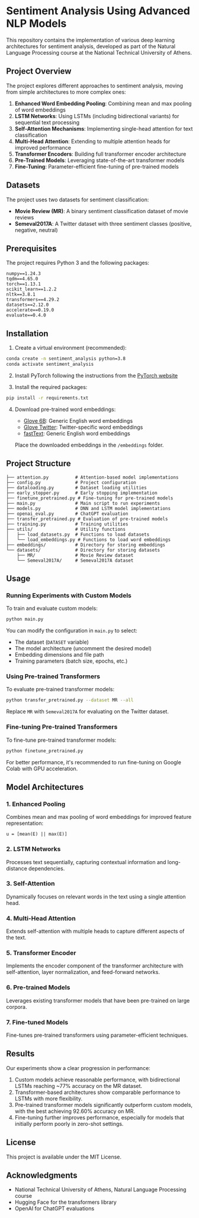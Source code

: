 # Sentiment Analysis Using Advanced NLP Models

This repository contains the implementation of various deep learning architectures for sentiment analysis, developed as part of the Natural Language Processing course at the National Technical University of Athens.

## Project Overview

The project explores different approaches to sentiment analysis, moving from simple architectures to more complex ones:

1. **Enhanced Word Embedding Pooling**: Combining mean and max pooling of word embeddings
2. **LSTM Networks**: Using LSTMs (including bidirectional variants) for sequential text processing
3. **Self-Attention Mechanisms**: Implementing single-head attention for text classification
4. **Multi-Head Attention**: Extending to multiple attention heads for improved performance
5. **Transformer Encoders**: Building full transformer encoder architecture
6. **Pre-Trained Models**: Leveraging state-of-the-art transformer models
7. **Fine-Tuning**: Parameter-efficient fine-tuning of pre-trained models

## Datasets

The project uses two datasets for sentiment classification:
- **Movie Review (MR)**: A binary sentiment classification dataset of movie reviews
- **Semeval2017A**: A Twitter dataset with three sentiment classes (positive, negative, neutral)

## Prerequisites

The project requires Python 3 and the following packages:
```
numpy==1.24.3
tqdm==4.65.0
torch==1.13.1
scikit_learn==1.2.2
nltk==3.8.1
transformers==4.29.2
datasets==2.12.0
accelerate==0.19.0
evaluate==0.4.0
```

## Installation

1. Create a virtual environment (recommended):
```bash
conda create -n sentiment_analysis python=3.8
conda activate sentiment_analysis
```

2. Install PyTorch following the instructions from the [PyTorch website](https://pytorch.org/)

3. Install the required packages:
```bash
pip install -r requirements.txt
```

4. Download pre-trained word embeddings:
   - [Glove 6B](http://nlp.stanford.edu/data/glove.6B.zip): Generic English word embeddings
   - [Glove Twitter](http://nlp.stanford.edu/data/glove.twitter.27B.zip): Twitter-specific word embeddings
   - [fastText](https://fasttext.cc/docs/en/english-vectors.html): Generic English word embeddings

   Place the downloaded embeddings in the `/embeddings` folder.

## Project Structure

```
├── attention.py          # Attention-based model implementations
├── config.py             # Project configuration
├── dataloading.py        # Dataset loading utilities
├── early_stopper.py      # Early stopping implementation
├── finetune_pretrained.py # Fine-tuning for pre-trained models
├── main.py               # Main script to run experiments
├── models.py             # DNN and LSTM model implementations
├── openai_eval.py        # ChatGPT evaluation
├── transfer_pretrained.py # Evaluation of pre-trained models
├── training.py           # Training utilities
├── utils/                # Utility functions
│   ├── load_datasets.py  # Functions to load datasets
│   └── load_embeddings.py # Functions to load word embeddings
├── embeddings/           # Directory for storing embeddings
└── datasets/             # Directory for storing datasets
    ├── MR/               # Movie Review dataset
    └── Semeval2017A/     # Semeval2017A dataset
```

## Usage

### Running Experiments with Custom Models

To train and evaluate custom models:

```bash
python main.py
```

You can modify the configuration in `main.py` to select:
- The dataset (`DATASET` variable)
- The model architecture (uncomment the desired model)
- Embedding dimensions and file path
- Training parameters (batch size, epochs, etc.)

### Using Pre-trained Transformers

To evaluate pre-trained transformer models:

```bash
python transfer_pretrained.py --dataset MR --all
```

Replace `MR` with `Semeval2017A` for evaluating on the Twitter dataset.

### Fine-tuning Pre-trained Transformers

To fine-tune pre-trained transformer models:

```bash
python finetune_pretrained.py
```

For better performance, it's recommended to run fine-tuning on Google Colab with GPU acceleration.

## Model Architectures

### 1. Enhanced Pooling
Combines mean and max pooling of word embeddings for improved feature representation:
```
u = [mean(E) || max(E)]
```

### 2. LSTM Networks
Processes text sequentially, capturing contextual information and long-distance dependencies.

### 3. Self-Attention
Dynamically focuses on relevant words in the text using a single attention head.

### 4. Multi-Head Attention
Extends self-attention with multiple heads to capture different aspects of the text.

### 5. Transformer Encoder
Implements the encoder component of the transformer architecture with self-attention, layer normalization, and feed-forward networks.

### 6. Pre-trained Models
Leverages existing transformer models that have been pre-trained on large corpora.

### 7. Fine-tuned Models
Fine-tunes pre-trained transformers using parameter-efficient techniques.

## Results

Our experiments show a clear progression in performance:

1. Custom models achieve reasonable performance, with bidirectional LSTMs reaching ~77% accuracy on the MR dataset.
2. Transformer-based architectures show comparable performance to LSTMs with more flexibility.
3. Pre-trained transformer models significantly outperform custom models, with the best achieving 92.60% accuracy on MR.
4. Fine-tuning further improves performance, especially for models that initially perform poorly in zero-shot settings.

## License

This project is available under the MIT License.

## Acknowledgments

- National Technical University of Athens, Natural Language Processing course
- Hugging Face for the transformers library
- OpenAI for ChatGPT evaluations
